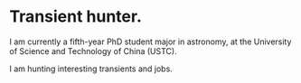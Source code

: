 # Transient hunter.

I am currently a fifth-year PhD student major in astronomy, at the University of Science and Technology of China (USTC).

I am hunting interesting transients and jobs.
